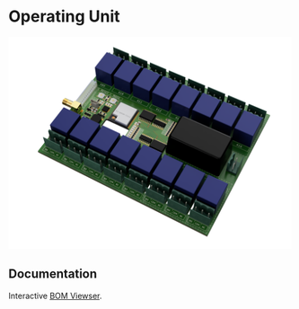 # Operating Unit

![function_graphic](/cu-eagle/images/esp-module-cu.png)

## Documentation

Interactive [BOM Viewser](https://htmlpreview.github.io/?https://github.com/LaCocoRoco/esp-module-cu/blob/main/cu-eagle/bom/esp-module-cu.html).
